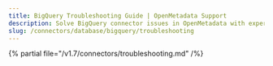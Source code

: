 ```yaml
---
title: BigQuery Troubleshooting Guide | OpenMetadata Support
description: Solve BigQuery connector issues in OpenMetadata with expert troubleshooting guides. Fix connection errors, authentication problems, and data ingestion failures fast.
slug: /connectors/database/bigquery/troubleshooting
---
```


{% partial file="/v1.7/connectors/troubleshooting.md" /%}
